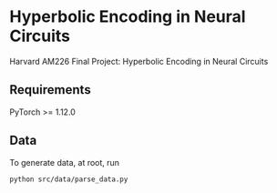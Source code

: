 # Hyperbolic Encoding in Neural Circuits

Harvard AM226 Final Project: Hyperbolic Encoding in Neural Circuits

## Requirements

PyTorch >= 1.12.0

## Data

To generate data, at root, run

```bash
python src/data/parse_data.py 
```
